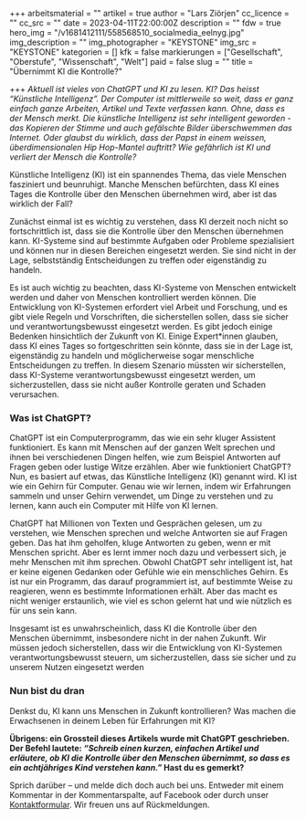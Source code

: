 +++
arbeitsmaterial = ""
artikel = true
author = "Lars Ziörjen"
cc_licence = ""
cc_src = ""
date = 2023-04-11T22:00:00Z
description = ""
fdw = true
hero_img = "/v1681412111/558568510_socialmedia_eelnyg.jpg"
img_description = ""
img_photographer = "KEYSTONE"
img_src = "KEYSTONE"
kategorien = []
kfk = false
markierungen = ["Gesellschaft", "Oberstufe", "Wissenschaft", "Welt"]
paid = false
slug = ""
title = "Übernimmt KI die Kontrolle?"

+++
_Aktuell ist vieles von ChatGPT und KI zu lesen. KI? Das heisst “Künstliche Intelligenz”. Der Computer ist mittlerweile so weit, dass er ganz einfach ganze Arbeiten, Artikel und Texte verfassen kann. Ohne, dass es der Mensch merkt. Die künstliche Intelligenz ist sehr intelligent geworden - das Kopieren der Stimme und auch gefälschte Bilder überschwemmen das Internet. Oder glaubst du wirklich, dass der Papst in einem weissen, überdimensionalen Hip Hop-Mantel auftritt? Wie gefährlich ist KI und verliert der Mensch die Kontrolle?_

Künstliche Intelligenz (KI) ist ein spannendes Thema, das viele Menschen fasziniert und beunruhigt. Manche Menschen befürchten, dass KI eines Tages die Kontrolle über den Menschen übernehmen wird, aber ist das wirklich der Fall?

Zunächst einmal ist es wichtig zu verstehen, dass KI derzeit noch nicht so fortschrittlich ist, dass sie die Kontrolle über den Menschen übernehmen kann. KI-Systeme sind auf bestimmte Aufgaben oder Probleme spezialisiert und können nur in diesen Bereichen eingesetzt werden. Sie sind nicht in der Lage, selbstständig Entscheidungen zu treffen oder eigenständig zu handeln.

Es ist auch wichtig zu beachten, dass KI-Systeme von Menschen entwickelt werden und daher von Menschen kontrolliert werden können. Die Entwicklung von KI-Systemen erfordert viel Arbeit und Forschung, und es gibt viele Regeln und Vorschriften, die sicherstellen sollen, dass sie sicher und verantwortungsbewusst eingesetzt werden. Es gibt jedoch einige Bedenken hinsichtlich der Zukunft von KI. Einige Expert*innen glauben, dass KI eines Tages so fortgeschritten sein könnte, dass sie in der Lage ist, eigenständig zu handeln und möglicherweise sogar menschliche Entscheidungen zu treffen. In diesem Szenario müssten wir sicherstellen, dass KI-Systeme verantwortungsbewusst eingesetzt werden, um sicherzustellen, dass sie nicht außer Kontrolle geraten und Schaden verursachen.

### Was ist ChatGPT?

ChatGPT ist ein Computerprogramm, das wie ein sehr kluger Assistent funktioniert. Es kann mit Menschen auf der ganzen Welt sprechen und ihnen bei verschiedenen Dingen helfen, wie zum Beispiel Antworten auf Fragen geben oder lustige Witze erzählen. Aber wie funktioniert ChatGPT? Nun, es basiert auf etwas, das Künstliche Intelligenz (KI) genannt wird. KI ist wie ein Gehirn für Computer. Genau wie wir lernen, indem wir Erfahrungen sammeln und unser Gehirn verwendet, um Dinge zu verstehen und zu lernen, kann auch ein Computer mit Hilfe von KI lernen.

ChatGPT hat Millionen von Texten und Gesprächen gelesen, um zu verstehen, wie Menschen sprechen und welche Antworten sie auf Fragen geben. Das hat ihm geholfen, kluge Antworten zu geben, wenn er mit Menschen spricht. Aber es lernt immer noch dazu und verbessert sich, je mehr Menschen mit ihm sprechen. Obwohl ChatGPT sehr intelligent ist, hat er keine eigenen Gedanken oder Gefühle wie ein menschliches Gehirn. Es ist nur ein Programm, das darauf programmiert ist, auf bestimmte Weise zu reagieren, wenn es bestimmte Informationen erhält. Aber das macht es nicht weniger erstaunlich, wie viel es schon gelernt hat und wie nützlich es für uns sein kann.

Insgesamt ist es unwahrscheinlich, dass KI die Kontrolle über den Menschen übernimmt, insbesondere nicht in der nahen Zukunft. Wir müssen jedoch sicherstellen, dass wir die Entwicklung von KI-Systemen verantwortungsbewusst steuern, um sicherzustellen, dass sie sicher und zu unserem Nutzen eingesetzt werden

### Nun bist du dran

Denkst du, KI kann uns Menschen in Zukunft kontrollieren? Was machen die Erwachsenen in deinem Leben für Erfahrungen mit KI?

**Übrigens: ein Grossteil dieses Artikels wurde mit ChatGPT geschrieben. Der Befehl lautete: _“Schreib einen kurzen, einfachen Artikel und erläutere, ob KI die Kontrolle über den Menschen übernimmt, so dass es ein achtjähriges Kind verstehen kann.”_ Hast du es gemerkt?**

Sprich darüber – und melde dich doch auch bei uns. Entweder mit einem Kommentar in der Kommentarspalte, auf Facebook oder durch unser [Kontaktformular](https://www.chinderzytig.ch/kontakt/). Wir freuen uns auf Rückmeldungen.
